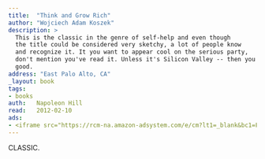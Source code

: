 ```yaml
---
title:	"Think and Grow Rich"
author: "Wojciech Adam Koszek"
description: >
  This is the classic in the genre of self-help and even though
  the title could be considered very sketchy, a lot of people know
  and recognize it. It you want to appear cool on the serious party,
  don't mention you've read it. Unless it's Silicon Valley -- then you're
  good.
address: "East Palo Alto, CA"
_layout: book
tags:
- books
auth:	Napoleon Hill
read:	2012-02-10
ads:
- <iframe src="https://rcm-na.amazon-adsystem.com/e/cm?lt1=_blank&bc1=FFFFFF&IS2=1&npa=1&bg1=FFFFFF&fc1=000000&lc1=FF0000&t=wkoszek08-20&o=1&p=8&l=as4&m=amazon&f=ifr&ref=ss_til&asins=1420946358" style="width:120px;height:240px;" scrolling="no" marginwidth="0" marginheight="0" frameborder="0"></iframe>
---
```


CLASSIC.
